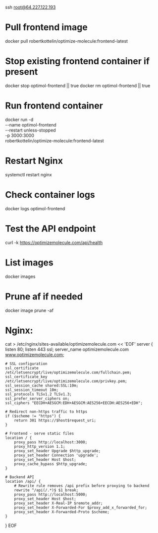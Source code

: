 ssh root@64.227.122.193

# Pull frontend image
docker pull robertkottelin/optimize-molecule:frontend-latest

# Stop existing frontend container if present
docker stop optimol-frontend || true
docker rm optimol-frontend || true

# Run frontend container
docker run -d \
  --name optimol-frontend \
  --restart unless-stopped \
  -p 3000:3000 \
  robertkottelin/optimize-molecule:frontend-latest

  # Restart Nginx
systemctl restart nginx

# Check container logs
docker logs optimol-frontend

# Test the API endpoint
curl -k https://optimizemolecule.com/api/health

# List images
docker images
# Prune af if needed 
docker image prune -af

# Nginx:
cat > /etc/nginx/sites-available/optimizemolecule.com << 'EOF'
server {
    listen 80;
    listen 443 ssl;
    server_name optimizemolecule.com www.optimizemolecule.com;

    # SSL configuration
    ssl_certificate /etc/letsencrypt/live/optimizemolecule.com/fullchain.pem;
    ssl_certificate_key /etc/letsencrypt/live/optimizemolecule.com/privkey.pem;
    ssl_session_cache shared:SSL:10m;
    ssl_session_timeout 10m;
    ssl_protocols TLSv1.2 TLSv1.3;
    ssl_prefer_server_ciphers on;
    ssl_ciphers "EECDH+AESGCM:EDH+AESGCM:AES256+EECDH:AES256+EDH";

    # Redirect non-https traffic to https
    if ($scheme != "https") {
        return 301 https://$host$request_uri;
    }

    # Frontend - serve static files
    location / {
        proxy_pass http://localhost:3000;
        proxy_http_version 1.1;
        proxy_set_header Upgrade $http_upgrade;
        proxy_set_header Connection 'upgrade';
        proxy_set_header Host $host;
        proxy_cache_bypass $http_upgrade;
    }

    # Backend API
    location /api/ {
        # Rewrite rule removes /api prefix before proxying to backend
        rewrite ^/api(/.*)$ $1 break;
        proxy_pass http://localhost:5000;
        proxy_set_header Host $host;
        proxy_set_header X-Real-IP $remote_addr;
        proxy_set_header X-Forwarded-For $proxy_add_x_forwarded_for;
        proxy_set_header X-Forwarded-Proto $scheme;
    }
}
EOF